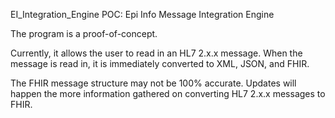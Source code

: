 EI_Integration_Engine
POC: Epi Info Message Integration Engine

The program is a proof-of-concept.

Currently, it allows the user to read in an HL7 2.x.x message. When the message is read in, it is immediately converted to XML, JSON, and FHIR.

The FHIR message structure may not be 100% accurate. Updates will happen the more information gathered on converting HL7 2.x.x messages to FHIR.
